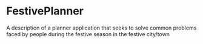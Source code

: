 # FestivePlanner
A description of a planner application that seeks to solve common problems faced by people during the festive season in the festive city/town
